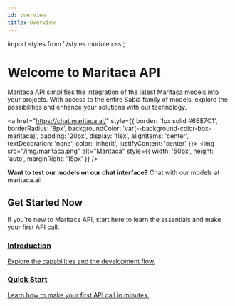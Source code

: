 ```yaml
---
id: overview
title: Overview
---
```

import styles from './styles.module.css';

# Welcome to Maritaca API

Maritaca API simplifies the integration of the latest Maritaca models into your projects. With access to the entire Sabiá family of models, explore the possibilities and enhance your solutions with our technology.
<!-- TODO: Add link to the paper once it's ready 
<a href="https://www.maritaca.ai/sabia-2" style={{ border: '1px solid #FCFBEF', borderRadius: '8px', backgroundColor: '#FCFBEF', padding: '20px', marginBottom: '20px', display: 'flex', alignItems: 'center', textDecoration: 'none', color: 'inherit', justifyContent: 'center' }}>
  <img src="/img/sabia.png" alt="Sabiá" style={{ width: '50px', height: 'auto', marginRight: '15px' }} />
  <p style={{ margin: 0 }}>
    <strong>Introducing Sabiá 3</strong>, our most advanced model to date. Read more in our blog post.
  </p>
</a>
-->

<a href="https://chat.maritaca.ai/" style={{
  border: '1px solid #6BE7C1',
  borderRadius: '8px',
  backgroundColor: 'var(--background-color-box-maritaca)',
  padding: '20px',
  display: 'flex',
  alignItems: 'center',
  textDecoration: 'none',
  color: 'inherit',
  justifyContent: 'center'
}}>
  <img src="/img/maritaca.png" alt="Maritaca" style={{ width: '50px', height: 'auto', marginRight: '15px' }} />

  <p style={{ margin: 0 }}>
    <strong>Want to test our models on our chat interface?</strong> Chat with our models at maritaca.ai!
  </p>
</a>


## Get Started Now

If you're new to Maritaca API, start here to learn the essentials and make your first API call.

<div style={{ display: 'flex', justifyContent: 'space-around', margin: '20px 0', flexWrap: 'wrap' }}>
  <a href="/en/introduction" className="icon-box" style={{ flex: '1 1 200px', margin: '10px', textAlign: 'center' }}>
    <i className="fas fa-book-open" style={{ fontSize: '2em', marginBottom: '10px' }}></i>
    <h3>Introduction</h3>
    <p>Explore the capabilities and the development flow.</p>
  </a>
  <a href="/en/maritalk-api/quick-start" className="icon-box" style={{ flex: '1 1 200px', margin: '10px', textAlign: 'center' }}>
    <i className="fas fa-rocket" style={{ fontSize: '2em', marginBottom: '10px' }}></i>
    <h3>Quick Start</h3>
    <p>Learn how to make your first API call in minutes.</p>
  </a>
</div>
